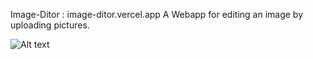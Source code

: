 Image-Ditor : image-ditor.vercel.app
A Webapp for editing an image by uploading pictures.

![Alt text](<Image-Ditor.png>)